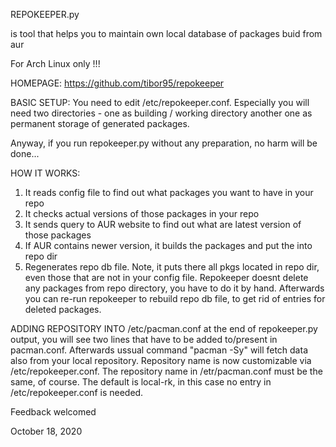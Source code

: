 REPOKEEPER.py

is tool that helps you to maintain own local database of packages buid from aur

For Arch Linux only !!!

HOMEPAGE:
https://github.com/tibor95/repokeeper

BASIC SETUP:
You need to edit /etc/repokeeper.conf. Especially you will need two directories -
one as building / working directory another one as permanent storage of generated
packages.

Anyway, if you run repokeeper.py without any preparation, no harm will be done...

HOW IT WORKS:
1. It reads config file to find out what packages you want to have in your repo
2. It checks actual versions of those packages in your repo
3. It sends query to AUR website to find out what are latest version of those
packages
4. If AUR contains newer version, it builds the packages and put the into repo dir
5. Regenerates repo db file. Note, it puts there all pkgs located in repo dir,
even those that are not in your config file. Repokeeper doesnt delete any
packages from repo directory, you have to do it by hand. Afterwards you
can re-run repokeeper to rebuild repo db file, to get rid of entries for deleted
packages.

ADDING REPOSITORY INTO /etc/pacman.conf
at the end of repokeeper.py output, you will see two lines that have to be
added to/present in pacman.conf. Afterwards ussual command "pacman -Sy" will
fetch data also from your local repository.
Repository name is now customizable via /etc/repokeeper.conf. The repository
name in /etr/pacman.conf must be the same, of course.
The default is local-rk, in this case no entry in /etc/repokeeper.conf
is needed.


Feedback welcomed


October 18, 2020


